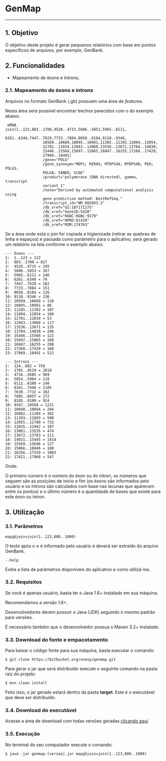 # GenMap
---------
## 1. Objetivo

O objetivo deste projeto é gerar pequenos relatórios com base em pontos específicos de arquivos, por exemplo, GenBank.

## 2. Funcionalidades

- Mapeamento de éxons e íntrons;

### 2.1. Mapeamento de éxons e íntrons

Arquivos no formato GenBank (.gb) possuem uma área de _features_. 

Nesta área será possível encontrar trechos parecidos com o do exemplo abaixo:

     mRNA            join(1..123,883..1700,4520..4715,5686..5853,5965..6111,
                     6261..6340,7447..7629,7733..7884,8058..8184,9110..9346,
                     10569..10689,10895..10981,11285..11392,11894..12054,
                     12781..12834,12943..13060,13536..13671,13784..14030,
                     15446..15568,15697..15865,16047..16255,17260..17420,
                     17969..18491)
                     /gene="POLG"
                     /gene_synonym="MDP1; MIRAS; MTDPS4A; MTDPS4B; PEO; POLG1;
                     POLGA; SANDO; SCAE"
                     /product="polymerase (DNA directed), gamma, transcript
                     variant 1"
                     /note="Derived by automated computational analysis using
                     gene prediction method: BestRefSeq."
                     /transcript_id="NM_002693.2"
                     /db_xref="GI:187171275"
                     /db_xref="GeneID:5428"
                     /db_xref="HGNC:HGNC:9179"
                     /db_xref="HPRD:01438"
                     /db_xref="MIM:174763"

Se a área onde está o join for copiada e higienizada (retirar as quebras de linha e espaços) e passada como parâmetro para o aplicativo, será gerado um relatório na tela conforme o exemplo abaixo:

	--- Exons ---
	1:	1..123 = 122
	2:	883..1700 = 817
	3:	4520..4715 = 195
	4:	5686..5853 = 167
	5:	5965..6111 = 146
	6:	6261..6340 = 79
	7:	7447..7629 = 182
	8:	7733..7884 = 151
	9:	8058..8184 = 126
	10:	9110..9346 = 236
	11:	10569..10689 = 120
	12:	10895..10981 = 86
	13:	11285..11392 = 107
	14:	11894..12054 = 160
	15:	12781..12834 = 53
	16:	12943..13060 = 117
	17:	13536..13671 = 135
	18:	13784..14030 = 246
	19:	15446..15568 = 122
	20:	15697..15865 = 168
	21:	16047..16255 = 208
	22:	17260..17420 = 160
	23:	17969..18491 = 522

	--- Introns ---
	1:	124..882 = 758
	2:	1701..4519 = 2818
	3:	4716..5685 = 969
	4:	5854..5964 = 110
	5:	6112..6260 = 148
	6:	6341..7446 = 1105
	7:	7630..7732 = 102
	8:	7885..8057 = 172
	9:	8185..9109 = 924
	10:	9347..10568 = 1221
	11:	10690..10894 = 204
	12:	10982..11284 = 302
	13:	11393..11893 = 500
	14:	12055..12780 = 725
	15:	12835..12942 = 107
	16:	13061..13535 = 474
	17:	13672..13783 = 111
	18:	14031..15445 = 1414
	19:	15569..15696 = 127
	20:	15866..16046 = 180
	21:	16256..17259 = 1003
	22:	17421..17968 = 547

Onde:

O primeiro número é o número do éxon ou do íntron, os números que seguem são as posições de início e fim (os éxons são informados pelo usuário e os íntrons são calculados com base nas lacunas que aparecem entre os pontos) e o último número é a quantidade de bases que existe para este éxon ou íntron.


## 3. Utilização

### 3.1. Parâmetros

	mapgbjoin=join(1..123,800..1000)
	
O texto após o **=** é informado pelo usuário e deverá ser extraído do arquivo GenBank.

	--help
	
Exibe a lista de parâmetros disponíveis do aplicativo e como utilizá-los.


### 3.2. Requisitos

Se você é apenas usuário, basta ter o Java 1.6+ instalado em sua máquina. 

Recomendamos a versão 1.8+.

Desenvolvedores devem possuir o Java (JDK) seguindo o mesmo padrão para versões.

É necessário também que o desenvolvedor possua o Maven 3.2+ instalado.

### 3.3. Download do fonte e empacotamento

Para baixar o código fonte para sua máquina, basta executar o comando:

	$ git clone https://bitbucket.org/unesp/genmap.git
	
Para gerar o jar que será distribuído execute o seguinte comando na pasta raiz do projeto:

	$ mvn clean install
	
Feito isso, o jar gerado estará dentro da pasta **target**. Este é o executável que deve ser distribuído.

### 3.4. Download do executável

Acesse a área de download com todas versões geradas [clicando aqui](https://bitbucket.org/unesp/genmap/downloads).

### 3.5. Execução

No terminal do seu computador execute o comando:

	$ java -jar genmap-[versao].jar mapgbjoin=join(1..123,800..1000)
	
